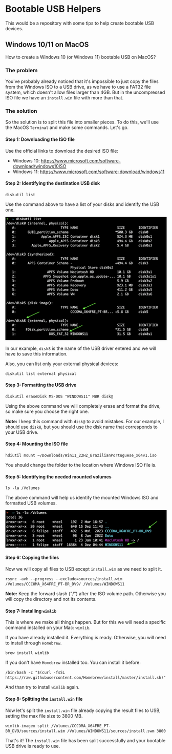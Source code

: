 # Bootable USB Helpers

This would be a repository with some tips to help create bootable USB devices.

## Windows 10/11 on MacOS

How to create a Windows 10 (or Windows 11) bootable USB on MacOS?

### The problem

You've probably already noticed that it's impossible to just copy the files from the Windows ISO to a USB drive, as we have to use a FAT32 file system, which doesn't allow files larger than 4GB. But in the uncompressed ISO file we have an `install.win` file with more than that.

### The solution

So the solution is to split this file into smaller pieces. To do this, we'll use the MacOS `Terminal` and make some commands. Let's go.

#### Step 1: Downloading the ISO file

Use the official links to download the desired ISO file:

- Windows 10: https://www.microsoft.com/software-download/windows10ISO
- Windows 11: https://www.microsoft.com/software-download/windows11

#### Step 2: Identifying the destination USB disk
```shell
diskutil list
```

Use the command above to have a list of your disks and identify the USB one.

<img src="README_FILES/shell-windows-01.png" width=600 />

In our example, `disk8` is the name of the USB driver entered and we will have to save this information.

Also, you can list only your external physical devices:
```shell
diskutil list external physical
```

#### Step 3: Formatting the USB drive

```shell
diskutil eraseDisk MS-DOS "WINDOWS11" MBR disk@
```

Using the above command we will completely erase and format the drive, so make sure you choose the right one.

<strong>Note:</strong> I keep this command with `disk@` to avoid mistakes. For our example, I should use `disk8`, but you should use the disk name that corresponds to your USB drive.

#### Step 4: Mounting the ISO file

```shell
hdiutil mount ~/Downloads/Win11_22H2_BrazilianPortuguese_x64v1.iso
```

You should change the folder to the location where Windows ISO file is.

#### Step 5: Identifying the needed mounted volumes

```shell
ls -la /Volumes
```

The above command will help us identify the mounted Windows ISO and formatted USB volumes.

<img src="README_FILES/shell-windows-02.png" width=600 />

#### Step 6: Copying the files

Now we will copy all files to USB except `install.wim` as we need to split it.

```shell
rsync -avh --progress --exclude=sources/install.wim /Volumes/CCCOMA_X64FRE_PT-BR_DV9/ /Volumes/WINDOWS11
```

<strong>Note:</strong> Keep the forward slash ("/") after the ISO volume path. Otherwise you will copy the directory and not its contents.

#### Step 7: Installing `wimlib`

This is where we make all things happen. But for this we will need a specific command installed on your Mac: `wimlib`.

If you have already installed it. Everything is ready. Otherwise, you will need to install through `Homebrew`.

```shell
brew install wimlib
```

If you don't have `Homebrew` installed too. You can install it before:

```shell
/bin/bash -c "$(curl -fsSL https://raw.githubusercontent.com/Homebrew/install/master/install.sh)"
```

And than try to install `wimlib` again.

#### Step 8: Splitting the `install.win` file

Now let's split the `install.win` file already copying the result files to USB, setting the max file size to 3800 MB.

```shell
wimlib-imagex split /Volumes/CCCOMA_X64FRE_PT-BR_DV9/sources/install.wim /Volumes/WINDOWS11/sources/install.swm 3800
```

That's it! The `install.win` file has been split successfully and your bootable USB drive is ready to use.